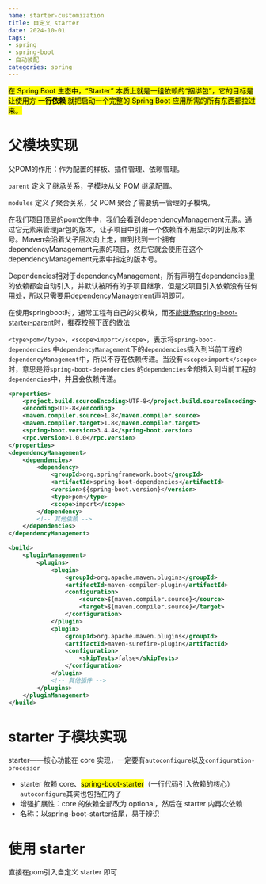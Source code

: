 ```yaml
---
name: starter-customization
title: 自定义 starter
date: 2024-10-01
tags: 
- spring
- spring-boot
- 自动装配
categories: spring
---
```




<mark>在 Spring Boot 生态中，“Starter” 本质上就是一组依赖的“捆绑包”，它的目标是让使用方 **一行依赖** 就把启动一个完整的 Spring Boot 应用所需的所有东西都拉过来。</mark> 

<!-- more -->

# 父模块实现

父POM的作用：作为配置的样板、插件管理、依赖管理。

`parent` 定义了继承关系，子模块从父 POM 继承配置。

`modules` 定义了聚合关系，父 POM 聚合了需要统一管理的子模块。

在我们项目顶层的pom文件中，我们会看到dependencyManagement元素。通过它元素来管理jar包的版本，让子项目中引用一个依赖而不用显示的列出版本号。Maven会沿着父子层次向上走，直到找到一个拥有dependencyManagement元素的项目，然后它就会使用在这个dependencyManagement元素中指定的版本号。

Dependencies相对于dependencyManagement，所有声明在dependencies里的依赖都会自动引入，并默认被所有的子项目继承，但是父项目引入依赖没有任何用处，所以只需要用dependencyManagement声明即可。

在使用springboot时，通常工程有自己的父模块，而[不能继承spring-boot-starter-parent](https://docs.spring.io/spring-boot/docs/2.1.12.RELEASE/reference/html/using-boot-build-systems.html#using-boot-maven-without-a-parent)时，推荐按照下面的做法

`<type>pom</type>`，`<scope>import</scope>`，表示将`spring-boot-dependencies` 中`dependencyManagement`下的`dependencies`插入到当前工程的`dependencyManagement`中，所以不存在依赖传递。当没有`<scope>import</scope>`时，意思是将`spring-boot-dependencies` 的`dependencies`全部插入到当前工程的`dependencies`中，并且会依赖传递。

```xml
<properties>
    <project.build.sourceEncoding>UTF-8</project.build.sourceEncoding>
    <encoding>UTF-8</encoding>      
    <maven.compiler.source>1.8</maven.compiler.source>
    <maven.compiler.target>1.8</maven.compiler.target>
    <spring-boot.version>3.4.4</spring-boot.version>
    <rpc.version>1.0.0</rpc.version>
</properties>
<dependencyManagement>
    <dependencies>
        <dependency>
            <groupId>org.springframework.boot</groupId>
            <artifactId>spring-boot-dependencies</artifactId>
            <version>${spring-boot.version}</version>
            <type>pom</type>
            <scope>import</scope>
        </dependency>
        <!-- 其他依赖 -->
    </dependencies>
</dependencyManagement>
```



```xml
<build>
    <pluginManagement>
        <plugins>
            <plugin>
                <groupId>org.apache.maven.plugins</groupId>
                <artifactId>maven-compiler-plugin</artifactId>
                <configuration>
                    <source>${maven.compiler.source}</source>
                    <target>${maven.compiler.source}</target>
                </configuration>
            </plugin>
            <plugin>
                <groupId>org.apache.maven.plugins</groupId>
                <artifactId>maven-surefire-plugin</artifactId>
                <configuration>
                    <skipTests>false</skipTests>
                </configuration>
            </plugin>
            <!-- 其他插件 -->
        </plugins>
    </pluginManagement>
</build>
```

# starter 子模块实现

starter——核心功能在 core 实现，一定要有`autoconfigure`以及`configuration-processor`

- starter 依赖 core、<mark>spring-boot-starter</mark>（一行代码引入依赖的核心） `autoconfigure`其实也包括在内了
- 增强扩展性：core 的依赖全部改为 optional，然后在 starter 内再次依赖
- 名称：以spring-boot-starter结尾，易于辨识

# 使用 starter

直接在pom引入自定义 starter 即可

